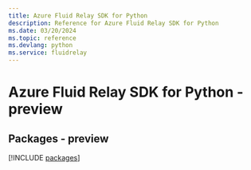```yaml
---
title: Azure Fluid Relay SDK for Python
description: Reference for Azure Fluid Relay SDK for Python
ms.date: 03/20/2024
ms.topic: reference
ms.devlang: python
ms.service: fluidrelay
---
```

# Azure Fluid Relay SDK for Python - preview
## Packages - preview
[!INCLUDE [packages](fluid-relay-index.md)]